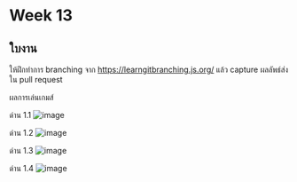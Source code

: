 # Week 13 #

## ใบงาน

ให้ฝึกทำการ branching  จาก  https://learngitbranching.js.org/ แล้ว capture ผลลัพธ์ส่งใน pull request

ผลการเล่นเกมส์

ด่าน 1.1
![image](https://user-images.githubusercontent.com/92081596/144750696-a4269ba7-ddfa-435d-81d3-0b534623465d.png)

ด่าน 1.2
![image](https://user-images.githubusercontent.com/92081596/144751070-c584958a-27b6-4743-a50d-ccfd476f4128.png)

ด่าน 1.3
![image](https://user-images.githubusercontent.com/92081596/144751748-af1624f1-901e-484f-8d80-5a1bcaab7066.png)

ด่าน 1.4
![image](https://user-images.githubusercontent.com/92081596/144751914-41e98b4f-4012-4b73-82d4-43cb8d08e072.png)

